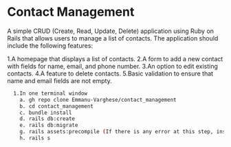 # Contact Management

A simple CRUD (Create, Read, Update, Delete) application using Ruby on Rails that allows users to manage a list of contacts. The application should include the following features:

1.A homepage that displays a list of contacts.
2.A form to add a new contact with fields for name, email, and phone number.
3.An option to edit existing contacts.
4.A feature to delete contacts.
5.Basic validation to ensure that name and email fields are not empty.

```bash
  1.In one terminal window
    a. gh repo clone Emmanu-Varghese/contact_management
    b. cd contact_management
    c. bundle install
    d. rails db:create
    e. rails db:migrate
    g. rails assets:precompile (If there is any error at this step, install the yarn packages mentioned in the package.json)
    h. rails s
```
